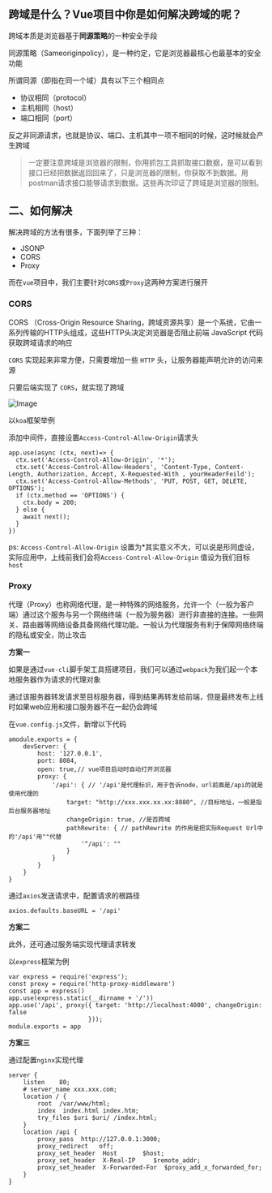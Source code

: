 ## 跨域是什么？Vue项目中你是如何解决跨域的呢？

跨域本质是浏览器基于**同源策略**的一种安全手段

同源策略（Sameoriginpolicy），是一种约定，它是浏览器最核心也最基本的安全功能

所谓同源（即指在同一个域）具有以下三个相同点

- 协议相同（protocol）
- 主机相同（host）
- 端口相同（port）

反之非同源请求，也就是协议、端口、主机其中一项不相同的时候，这时候就会产生跨域

> 一定要注意跨域是浏览器的限制，你用抓包工具抓取接口数据，是可以看到接口已经把数据返回回来了，只是浏览器的限制，你获取不到数据。用postman请求接口能够请求到数据。这些再次印证了跨域是浏览器的限制。

## 二、如何解决

解决跨域的方法有很多，下面列举了三种：

- JSONP
- CORS
- Proxy

而在`vue`项目中，我们主要针对`CORS`或`Proxy`这两种方案进行展开

### CORS

CORS （Cross-Origin Resource Sharing，跨域资源共享）是一个系统，它由一系列传输的HTTP头组成，这些HTTP头决定浏览器是否阻止前端 JavaScript 代码获取跨域请求的响应

`CORS` 实现起来非常方便，只需要增加一些 `HTTP` 头，让服务器能声明允许的访问来源

只要后端实现了 `CORS`，就实现了跨域

![Image](https://mmbiz.qpic.cn/mmbiz_png/gH31uF9VIibQGxZUymiaYHlgx4KTLnSBtLQkNXvfjfId1hUVUy9e8m6qLZnFLAd16VnWWlyPNo7GDibUhPey5wibrw/640?wx_fmt=png&tp=webp&wxfrom=5&wx_lazy=1&wx_co=1)

以`koa`框架举例

添加中间件，直接设置`Access-Control-Allow-Origin`请求头

```
app.use(async (ctx, next)=> {
  ctx.set('Access-Control-Allow-Origin', '*');
  ctx.set('Access-Control-Allow-Headers', 'Content-Type, Content-Length, Authorization, Accept, X-Requested-With , yourHeaderFeild');
  ctx.set('Access-Control-Allow-Methods', 'PUT, POST, GET, DELETE, OPTIONS');
  if (ctx.method == 'OPTIONS') {
    ctx.body = 200; 
  } else {
    await next();
  }
})
```

ps: `Access-Control-Allow-Origin` 设置为*其实意义不大，可以说是形同虚设，实际应用中，上线前我们会将`Access-Control-Allow-Origin` 值设为我们目标`host`

### Proxy

代理（Proxy）也称网络代理，是一种特殊的网络服务，允许一个（一般为客户端）通过这个服务与另一个网络终端（一般为服务器）进行非直接的连接。一些网关、路由器等网络设备具备网络代理功能。一般认为代理服务有利于保障网络终端的隐私或安全，防止攻击

**方案一**

如果是通过`vue-cli`脚手架工具搭建项目，我们可以通过`webpack`为我们起一个本地服务器作为请求的代理对象

通过该服务器转发请求至目标服务器，得到结果再转发给前端，但是最终发布上线时如果web应用和接口服务器不在一起仍会跨域

在`vue.config.js`文件，新增以下代码

```
amodule.exports = {
    devServer: {
        host: '127.0.0.1',
        port: 8084,
        open: true,// vue项目启动时自动打开浏览器
        proxy: {
            '/api': { // '/api'是代理标识，用于告诉node，url前面是/api的就是使用代理的
                target: "http://xxx.xxx.xx.xx:8080", //目标地址，一般是指后台服务器地址
                changeOrigin: true, //是否跨域
                pathRewrite: { // pathRewrite 的作用是把实际Request Url中的'/api'用""代替
                    '^/api': "" 
                }
            }
        }
    }
}
```

通过`axios`发送请求中，配置请求的根路径

```
axios.defaults.baseURL = '/api'
```

**方案二**

此外，还可通过服务端实现代理请求转发

以`express`框架为例

```
var express = require('express');
const proxy = require('http-proxy-middleware')
const app = express()
app.use(express.static(__dirname + '/'))
app.use('/api', proxy({ target: 'http://localhost:4000', changeOrigin: false
                      }));
module.exports = app
```

**方案三**

通过配置`nginx`实现代理

```
server {
    listen    80;
    # server_name xxx.xxx.com;
    location / {
        root  /var/www/html;
        index  index.html index.htm;
        try_files $uri $uri/ /index.html;
    }
    location /api {
        proxy_pass  http://127.0.0.1:3000;
        proxy_redirect   off;
        proxy_set_header  Host       $host;
        proxy_set_header  X-Real-IP     $remote_addr;
        proxy_set_header  X-Forwarded-For  $proxy_add_x_forwarded_for;
    }
}
```

